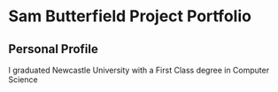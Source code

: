 # Sam Butterfield Project Portfolio
## Personal Profile
I graduated Newcastle University with a First Class degree in Computer Science
